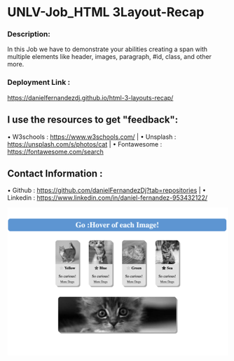 # UNLV-Job_HTML 3Layout-Recap  

### Description:  
In this Job we have to demonstrate your abilities creating a span with multiple elements like header,
images, paragraph, #id, class, and other more. 

### Deployment Link :
https://danielfernandezdj.github.io/html-3-layouts-recap/

## I use the resources to get "feedback":
• W3schools :   https://www.w3schools.com/
| • Unsplash :    https://unsplash.com/s/photos/cat
| • Fontawesome : https://fontawesome.com/search

## Contact Information :
 • Github :      https://github.com/danielFernandezDj?tab=repositories
| • Linkedin :    https://www.linkedin.com/in/daniel-fernandez-953432122/

![Alt Text](./assets/image/image-example.png)
